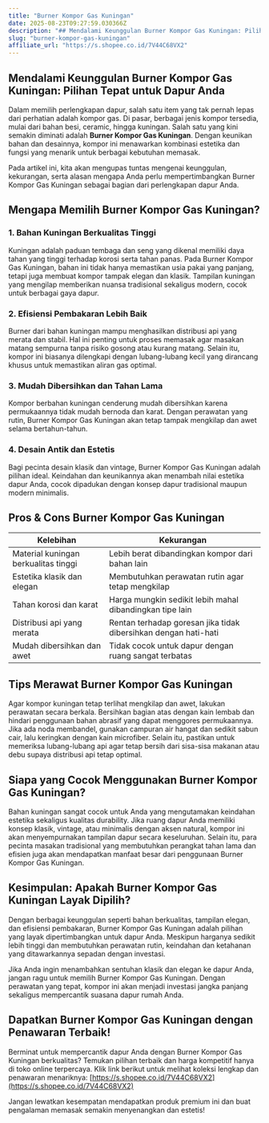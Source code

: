 ```yaml
---
title: "Burner Kompor Gas Kuningan"
date: 2025-08-23T09:27:59.030366Z
description: "## Mendalami Keunggulan Burner Kompor Gas Kuningan: Pilihan Tepat untuk Dapur Anda..."
slug: "burner-kompor-gas-kuningan"
affiliate_url: "https://s.shopee.co.id/7V44C68VX2"
---
```

## Mendalami Keunggulan Burner Kompor Gas Kuningan: Pilihan Tepat untuk Dapur Anda

Dalam memilih perlengkapan dapur, salah satu item yang tak pernah lepas dari perhatian adalah kompor gas. Di pasar, berbagai jenis kompor tersedia, mulai dari bahan besi, ceramic, hingga kuningan. Salah satu yang kini semakin diminati adalah **Burner Kompor Gas Kuningan**. Dengan keunikan bahan dan desainnya, kompor ini menawarkan kombinasi estetika dan fungsi yang menarik untuk berbagai kebutuhan memasak.

Pada artikel ini, kita akan mengupas tuntas mengenai keunggulan, kekurangan, serta alasan mengapa Anda perlu mempertimbangkan Burner Kompor Gas Kuningan sebagai bagian dari perlengkapan dapur Anda.

## Mengapa Memilih Burner Kompor Gas Kuningan?

### 1. Bahan Kuningan Berkualitas Tinggi

Kuningan adalah paduan tembaga dan seng yang dikenal memiliki daya tahan yang tinggi terhadap korosi serta tahan panas. Pada Burner Kompor Gas Kuningan, bahan ini tidak hanya memastikan usia pakai yang panjang, tetapi juga membuat kompor tampak elegan dan klasik. Tampilan kuningan yang mengilap memberikan nuansa tradisional sekaligus modern, cocok untuk berbagai gaya dapur.

### 2. Efisiensi Pembakaran Lebih Baik

Burner dari bahan kuningan mampu menghasilkan distribusi api yang merata dan stabil. Hal ini penting untuk proses memasak agar masakan matang sempurna tanpa risiko gosong atau kurang matang. Selain itu, kompor ini biasanya dilengkapi dengan lubang-lubang kecil yang dirancang khusus untuk memastikan aliran gas optimal.

### 3. Mudah Dibersihkan dan Tahan Lama

Kompor berbahan kuningan cenderung mudah dibersihkan karena permukaannya tidak mudah bernoda dan karat. Dengan perawatan yang rutin, Burner Kompor Gas Kuningan akan tetap tampak mengkilap dan awet selama bertahun-tahun.

### 4. Desain Antik dan Estetis

Bagi pecinta desain klasik dan vintage, Burner Kompor Gas Kuningan adalah pilihan ideal. Keindahan dan keunikannya akan menambah nilai estetika dapur Anda, cocok dipadukan dengan konsep dapur tradisional maupun modern minimalis.

## Pros & Cons Burner Kompor Gas Kuningan

| **Kelebihan**                              | **Kekurangan**                                            |
|--------------------------------------------|-----------------------------------------------------------|
| Material kuningan berkualitas tinggi     | Lebih berat dibandingkan kompor dari bahan lain          |
| Estetika klasik dan elegan               | Membutuhkan perawatan rutin agar tetap mengkilap        |
| Tahan korosi dan karat                   | Harga mungkin sedikit lebih mahal dibandingkan tipe lain |
| Distribusi api yang merata               | Rentan terhadap goresan jika tidak dibersihkan dengan hati-hati |
| Mudah dibersihkan dan awet             | Tidak cocok untuk dapur dengan ruang sangat terbatas     |

## Tips Merawat Burner Kompor Gas Kuningan

Agar kompor kuningan tetap terlihat mengkilap dan awet, lakukan perawatan secara berkala. Bersihkan bagian atas dengan kain lembab dan hindari penggunaan bahan abrasif yang dapat menggores permukaannya. Jika ada noda membandel, gunakan campuran air hangat dan sedikit sabun cair, lalu keringkan dengan kain microfiber. Selain itu, pastikan untuk memeriksa lubang-lubang api agar tetap bersih dari sisa-sisa makanan atau debu supaya distribusi api tetap optimal.

## Siapa yang Cocok Menggunakan Burner Kompor Gas Kuningan?

Bahan kuningan sangat cocok untuk Anda yang mengutamakan keindahan estetika sekaligus kualitas durability. Jika ruang dapur Anda memiliki konsep klasik, vintage, atau minimalis dengan aksen natural, kompor ini akan menyempurnakan tampilan dapur secara keseluruhan. Selain itu, para pecinta masakan tradisional yang membutuhkan perangkat tahan lama dan efisien juga akan mendapatkan manfaat besar dari penggunaan Burner Kompor Gas Kuningan.

## Kesimpulan: Apakah Burner Kompor Gas Kuningan Layak Dipilih?

Dengan berbagai keunggulan seperti bahan berkualitas, tampilan elegan, dan efisiensi pembakaran, Burner Kompor Gas Kuningan adalah pilihan yang layak dipertimbangkan untuk dapur Anda. Meskipun harganya sedikit lebih tinggi dan membutuhkan perawatan rutin, keindahan dan ketahanan yang ditawarkannya sepadan dengan investasi.

Jika Anda ingin menambahkan sentuhan klasik dan elegan ke dapur Anda, jangan ragu untuk memilih Burner Kompor Gas Kuningan. Dengan perawatan yang tepat, kompor ini akan menjadi investasi jangka panjang sekaligus mempercantik suasana dapur rumah Anda.

## Dapatkan Burner Kompor Gas Kuningan dengan Penawaran Terbaik!

Berminat untuk mempercantik dapur Anda dengan Burner Kompor Gas Kuningan berkualitas? Temukan pilihan terbaik dan harga kompetitif hanya di toko online terpercaya. Klik link berikut untuk melihat koleksi lengkap dan penawaran menariknya: [https://s.shopee.co.id/7V44C68VX2](https://s.shopee.co.id/7V44C68VX2)

Jangan lewatkan kesempatan mendapatkan produk premium ini dan buat pengalaman memasak semakin menyenangkan dan estetis!